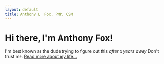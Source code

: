 ```yaml
---
layout: default
title: Anthony L. Fox, PMP, CSM
---
```

<div class="blurb">
	<h1>Hi there, I'm Anthony Fox!</h1>
	<p>I'm best known as the dude trying to figure out this <em>after x years away</em> Don't trust me. <a href="/about">Read more about my life...</a></p>
</div><!-- /.blurb -->
